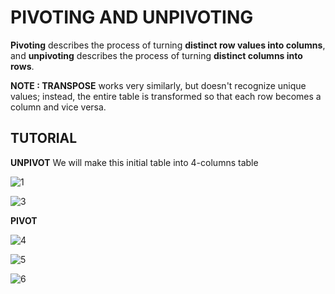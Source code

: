 # PIVOTING AND UNPIVOTING

**Pivoting** describes the process of turning **distinct row values into columns**, and **unpivoting** describes the process of turning **distinct columns into rows**.

**NOTE : TRANSPOSE** works very similarly, but doesn't recognize unique values; instead, the entire table is transformed so that each row becomes a column and vice versa. 

## TUTORIAL

**UNPIVOT**
We will make this initial table into 4-columns table

![1](https://github.com/anaswick/my_portfolio/assets/24541471/37c73843-8704-433d-a13c-1543b040a872)

![3](https://github.com/anaswick/my_portfolio/assets/24541471/611cf1c9-9878-4dfd-84ba-210039f3dd94)

**PIVOT**

![4](https://github.com/anaswick/my_portfolio/assets/24541471/51937a3c-e4d0-4cda-9fa3-7156e18edb8d)

![5](https://github.com/anaswick/my_portfolio/assets/24541471/58f2d89e-202f-4af5-89a2-d1b17e922f9d)

![6](https://github.com/anaswick/my_portfolio/assets/24541471/0d6906da-088e-4c8a-a036-a602024287c6)


